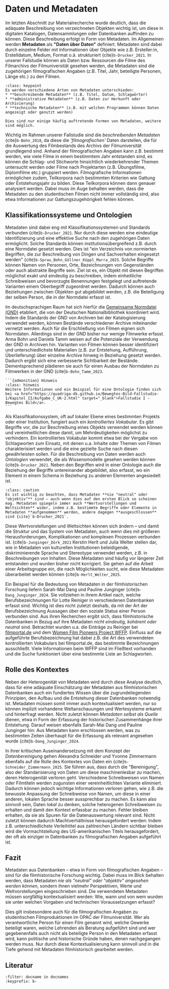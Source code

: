 # Daten und Metadaten
Im letzten Abschnitt zur Materialrecherche wurde deutlich, dass die adäquate Beschreibung von verzeichneten Objekten wichtig ist, um diese in digitalen Katalogen, Datensammlungen oder Datenbanken auffinden zu können. Diese Beschreibung erfolgt in Form von Metadaten. Im Allgemeinen werden **Metadaten** als **"Daten über Daten"** definiert. Metadaten sind dabei durch einzelne Felder mit Informationen über Objekte wie z.B. Ersteller:in, Erstelldatum, Medium, Format o.ä. strukturiert {cite}`b-Drucker_2021`. In unserer Fallstudie können als Daten bzw. Ressourcen die Filme des Filmarchivs der Filmuniversität gesehen werden, die Metadaten sind die zugehörigen filmografischen Angaben (z.B. Titel, Jahr, beteiligte Personen, Länge etc.) zu den Filmen. 

```{admonition} Metadaten
:class: keypoint
Es werden verschiedene Arten von Metadaten unterschieden:
* **beschreibende Metadaten** (z.B. Titel, Datum, Schlagwörter)
* **administrative Metadaten** (z.B. Daten zur Herkunft oder Archivierung)
* **technische Metadaten** (z.B. mit welchen Programmen können Daten angezeigt oder genutzt werden)

Dies sind nur einige häufig auftretende Formen von Metadaten, weitere sind möglich.
```
Wichtig im Rahmen unserer Fallstudie sind die _beschreibenden Metadaten_ {cite}`b-Bohn_2018`, da diese die _'filmografischen'_ Daten darstellen, die für die Auswertung des Filmbestands des Archivs der Filmuniversität grundlegend sind. Anhand der filmografischen Angaben kann z.B. bestimmt werden, wie viele Filme in einem bestimmtem Jahr entstanden sind, es können die Schlag- und Stichworte hinsichtlich wiederkehrender Themen untersucht werden oder Filme nach Projektarten (z.B. Übungsfilme, Diplomfilme etc.) gruppiert werden. Filmografische Informationen ermöglichen zudem, Teilkorpora nach bestimmten Kriterien wie Gattung oder Entstehungsjahr zu bilden. Diese Teilkorpora können dann genauer analysiert werden. Dabei muss im Auge behalten werden, dass die Metadaten zu den studentischen Filmen nicht immer vollständig sind, also etwa Informationen zur Gattungszugehörigkeit fehlen können.

## Klassifikationssysteme und Ontologien

Metadaten sind dabei eng mit Klassifikationssystemen und Standards verbunden {cite}`b-Drucker_2021`. Nur durch diese werden eine eindeutige Identifizierung und eine effektive Suche nach den zugehörigen Daten ermöglicht. Solche Standards können institutionsübergreifend z.B. durch eine Normdatei gesetzt werden. Dies ist "ein Verzeichnis von normierten Begriffen, die zur Beschreibung von Dingen und Sachverhalten eingesetzt werden" {cite}`b-Sprau_Bohn_Göllner_Köppl_Marra_2025`. Solche Begriffe können Namen von Personen, Orte, Bezeichnungen von Gegenständen oder auch abstrakte Begriffe sein. Ziel ist es, ein Objekt mit diesen Begriffen möglichst exakt und eindeutig zu beschreiben, indem einheitliche Schreibweisen und bevorzugte Benennungen festgelegt und auftretende Varianten einem Oberbegriff zugeordnet werden. Dadurch können auch Beziehungen zwischen Objekten gut abgebildet werden, z.B. die Beteiligung der selben Person, die in der Normdatei erfasst ist.

Im deutschsprachigen Raum hat sich hierfür die <a href="https://gnd.network/Webs/gnd/DE/Home/home_node.html" class="external-link" target="_blank">Gemeinsame Normdatei (GND)</a> etabliert, die von der Deutschen Nationalbibliothek koordiniert wird. Indem die Standards der GND von Archiven bei der Katalogisierung verwendet werden, können Bestände verschiedener Archive miteinander vernetzt werden. Auch für die Erschließung von Filmen eignen sich Normdaten. Allerdings sind in der GND bisher nur wenige Filmwerke erfasst. Anna Bohn und Daniela Tamm weisen auf die Potenziale der Verwendung der GND in Archiven hin. Varianten von Filmen können besser identifiziert und unterschiedlichste Materialien (z.B. zur Entstehung, Aufführung, Überlieferung) über einzelne Archive hinweg in Beziehung gesetzt werden. Dadurch ergibt sich eine verbesserte Sichtbarkeit der Bestände. Dementsprechend plädieren sie auch für einen Ausbau der Normdaten zu Filmwerken in der GND {cite}`b-Bohn_Tamm_2023`.

````{margin} 
```{admonition} Hinweis
:class: hinweis
Weitere Informationen und ein Beispiel für eine Ontologie finden sich bei <a href="https://quadriga-dk.github.io/Bewegtes-Bild-Fallstudie-1/Kapitel_II/Aufgabe_C_UK-2.html" target="_blank">Fallstudie I - Bewegtes Bild</a>. 
```
````

Als Klassifikationssystem, oft auf lokaler Ebene eines bestimmten Projekts oder einer Institution, fungiert auch ein _kontrolliertes Vokabular_. Es gibt Begriffe vor, die zur Beschreibung eines Objekts verwendet werden können und vereinheitlichen diese damit, um Mehrdeutigkeiten möglichst zu verhindern. Ein kontrolliertes Vokabular kommt etwa bei der Vergabe von Schlagworten zum Einsatz, mit denen u.a. Inhalte oder Themen von Filmen charakterisiert werden und die eine gezielte Suche nach diesen gewährleisten sollen. Für die Beschreibung von Daten werden auch _Ontologien_ verwendet, die als Wissensmodelle gesehen werden können {cite}`b-Drucker_2021`. Neben den Begriffen wird in einer Ontologie auch die Beziehung der Begriffe untereinander abgebildet, also erfasst, wo ein Element in einem Schema in Beziehung zu anderen Elementen angesiedelt ist.

```{admonition} Achtung
:class: caution
Es ist wichtig zu beachten, dass Metadaten **nie "neutral" oder "objektiv"** sind – auch wenn dies auf den ersten Blick so scheinen mag. Metadaten spiegeln immer auch **Wertvorstellungen und Weltsichten** wider, indem z.B. bestimmte Begriffe oder Elemente in Metadaten **aufgenommen** werden, andere dagegen **ausgeschlossen** sind {cite}`b-Drucker_2021`.

```

Diese Wertvorstellungen und Weltsichten können sich ändern – und damit die Struktur und das System von Metadaten, auch wenn dies mit größeren Herausforderungen, Komplikationen und komplexen Prozessen verbunden ist. {cite}`b-Junginger_Dörk_2021` Kerstin Herlt und Julia Welter stellen dar, wie in Metadaten von kulturellen Institutionen beleidigende, diskriminierende Sprache und Stereotype verwendet werden, z.B. in Beschreibungen von Inhalten. Diese Metadaten sind häufig vor längerer Zeit entstanden und wurden bisher nicht korrigiert. Sie gehen auf die Arbeit einer Arbeitsgruppe ein, die nach Möglichkeiten sucht, wie diese Metadaten überarbeitet werden können {cite}`b-Herlt_Welter_2025`.

Ein Beispiel für die Bedeutung von Metadaten in der filmhistorischen Forschung liefern Sarah-Mai Dang und Pauline Junginger {cite}`b-Dang_Junginger_2024`. Sie vollziehen in ihrem Artikel nach, welche Berufsbezeichnungen für Lotte Reiniger in verschiedenen Datenbanken erfasst sind. Wichtig ist dies nicht zuletzt deshalb, da mit der Art der Berufsbezeichnung Aussagen über den soziale Status einer Person verbunden sind. Aus ihren Recherchen ergibt sich, dass filmhistorische Datenbanken in Bezug auf ihre Metadaten _nicht eindeutig, kohärent oder neutral_ sind. Betrachtet wurden u.a. die Einträge zu Reiniger bei <a href="https://www.filmportal.de/" class="external-link" target="_blank">filmportal.de</a> und dem <a href="https://wfpp.columbia.edu/" class="external-link" target="_blank">Women Film Pioneers Project WFFP</a>. Einfluss auf die aufgeführte Berufsbezeichnung hat dabei z.B. die Art des verwendeten kontrollierten Vokabulars bei filmportal.de, das bestimmte Bezeichnungen ausschließt. Viele Informationen beim WFFP sind im Fließtext vorhanden und die Suche funktioniert über eine bestimmte Liste an Schlagworten.

## Rolle des Kontextes
Neben der Heterogenität von Metadaten wird durch diese Analyse deutlich, dass für eine adäquate Einschätzung der Metadaten aus filmhistorischen Datenbanken auch ein fundiertes Wissen über die zugrundeliegenden Prinzipien, den Aufbau und die Entstehung dieser Datenbanken notwendig ist. Metadaten müssen somit immer auch kontextualisiert werden, nur so können implizit vorhandene Weltanschauungen und Wertesysteme erkannt und hinterfragt werden. Nicht zuletzt können _Metadaten selbst als Quelle_ dienen, etwa in Form der Erfassung der historischen Zusammenhänge ihrer Entstehung. Darauf weisen ebenfalls Sarah-Mai Dang und Pauline Junginger hin: Aus Metadaten kann erschlossen werden, was zu bestimmten Zeiten überhaupt für die Erfassung als relevant angesehen wurde {cite}`b-Dang_Junginger_2024`.

In ihrer kritischen Auseinandersetzung mit dem Konzept der _Datenbereinigung_ gehen Alexandra Schneider und Yvonne Zimmermann ebenfalls auf die Rolle des Kontextes von Daten ein {cite}`b-Schneider_Zimmermann_2025`. Sie führen aus, dass durch die "Bereinigung", also der Standarisierung von Daten um diese maschinenlesbar zu machen, deren Heterogenität verloren geht. Verschiedene Schreibweisen von Namen oder Filmtiteln werden zugunsten einer vereinheitlichten Variante eliminiert. Dadurch können jedoch wichtige Informationen verloren gehen, wie z.B. die bewusste Anpassung der Schreibweise von Namen, um diese in einer anderen, lokalen Sprache besser aussprechbar zu machen. Es kann also sinnvoll sein, Daten _lokal_ zu denken, solche heterogenen Schreibweisen zu erhalten und damit den Kontext erfassbar zu machen. Fehler bleiben erhalten, da sie als Spuren für die Datenauswertung relevant sind. Nicht zuletzt können dadurch Machtverhältnisse herausgefordert werden: Indem z.B. unterschiedlichste Verleihtitel aus zahlreichen Ländern sichtbar bleiben wird die Vormachtstellung des US-amerikanischen Titels herausgefordert, der oft als einziger in Datenbanken zu filmografischen Angaben aufgeführt ist.

## Fazit
Metadaten aus Datenbanken – etwa in Form von filmografischen Angaben – sind für die filmhistorische Forschung wichtig. Dabei muss im Blick behalten werden, dass Metadaten _nie als "neutral" oder  "objektiv" angesehen werden können_, sondern ihnen vielmehr Perspektiven, Werte und Weltvorstellungen eingeschrieben sind. Die verwendeten Metadaten müssen sorgfältig kontextualisiert werden: Wie, wann und von wem wurden sie unter welchen Vorgaben und technischen Voraussetzungen erfasst?

Dies gilt insbesondere auch für die filmografischen Angaben zu studentischen Filmproduktionen im OPAC der Filmuniversität. Wer als verantwortliche Person für einen Film genannt wird, welche Gewerke beteiligt waren, welche Lehrenden als Beratung aufgeführt sind und wer gegebenenfalls auch nicht als beteiligte Person in den Metadaten erfasst wird, kann politische und historische Gründe haben, denen nachgegangen werden muss. Nur durch diese Kontextualisierung kann sinnvoll und in die Tiefe gehend mit Metadaten filmhistorisch gearbeitet werden.


## Literatur
```{bibliography}
:filter: docname in docnames
:keyprefix: b-
```
